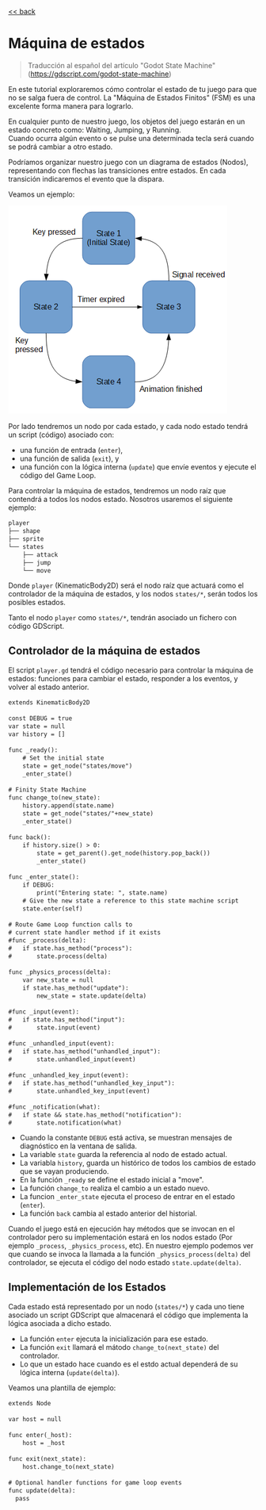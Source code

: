 
[<< back](../README.md)

# Máquina de estados

> Traducción al español del artículo "Godot State Machine" (https://gdscript.com/godot-state-machine)

En este tutorial exploraremos cómo controlar el estado de tu juego para que no se salga fuera de control.
La "Máquina de Estados Finitos" (FSM) es una excelente forma manera para lograrlo.

En cualquier punto de nuestro juego, los objetos del juego estarán en un estado concreto como: Waiting, Jumping, y Running.  
Cuando ocurra algún evento o se pulse una determinada tecla será cuando se podrá cambiar a otro estado.

Podríamos organizar nuestro juego con un diagrama de estados (Nodos), representando con flechas las transiciones entre estados. En cada transición indicaremos el evento que la dispara.

Veamos un ejemplo:

![](images/states-0.png)

Por lado tendremos un nodo por cada estado, y cada nodo estado tendrá un script (código) asociado con:
* una función de entrada (`enter`),
* una función de salida (`exit`), y
* una función con la lógica interna (`update`) que envíe eventos y ejecute el código del Game Loop.

Para controlar la máquina de estados, tendremos un nodo raíz que contendrá a todos los nodos estado. Nosotros usaremos el siguiente ejemplo:

```
player
├── shape
├── sprite
└── states
    ├── attack
    ├── jump
    └── move
```

Donde `player` (KinematicBody2D) será el nodo raíz que actuará como el controlador de la máquina de estados, y los nodos `states/*`, serán todos los posibles estados.

Tanto el nodo `player` como `states/*`, tendrán asociado un fichero con código GDScript.


## Controlador de la máquina de estados

El script `player.gd` tendrá el código necesario para controlar la máquina de estados: funciones para cambiar el estado, responder a los eventos, y volver al estado anterior.


```
extends KinematicBody2D

const DEBUG = true
var state = null
var history = []

func _ready():
	# Set the initial state
	state = get_node("states/move")
	_enter_state()

# Finity State Machine
func change_to(new_state):
	history.append(state.name)
	state = get_node("states/"+new_state)
	_enter_state()

func back():
	if history.size() > 0:
		state = get_parent().get_node(history.pop_back())
		_enter_state()

func _enter_state():
	if DEBUG:
		print("Entering state: ", state.name)
	# Give the new state a reference to this state machine script
	state.enter(self)

# Route Game Loop function calls to
# current state handler method if it exists
#func _process(delta):
#	if state.has_method("process"):
#		state.process(delta)

func _physics_process(delta):
	var new_state = null
	if state.has_method("update"):
		new_state = state.update(delta)

#func _input(event):
#	if state.has_method("input"):
#		state.input(event)

#func _unhandled_input(event):
#	if state.has_method("unhandled_input"):
#		state.unhandled_input(event)

#func _unhandled_key_input(event):
#	if state.has_method("unhandled_key_input"):
#		state.unhandled_key_input(event)

#func _notification(what):
#	if state && state.has_method("notification"):
#		state.notification(what)

```

* Cuando la constante `DEBUG` está activa, se muestran mensajes de diagnóstico en la ventana de salida.
* La variable `state` guarda la referencia al nodo de estado actual.
* La variabla `history`, guarda un histórico de todos los cambios de estado que se vayan produciendo.
* En la función `_ready` se define el estado inicial a "move".
* La función `change_to` realiza el cambio a un estado nuevo.
* La funcion `_enter_state` ejecuta el proceso de entrar en el estado (`enter`).
* La función `back` cambia al estado anterior del historial.

Cuando el juego está en ejecución hay métodos que se invocan en el controlador pero su implementación estará en los nodos estado (Por ejemplo `_process`, `_physics_process`, etc). En nuestro ejemplo podemos ver que cuando se invoca la llamada a la función `_physics_process(delta)` del controlador, se ejecuta el código del nodo estado `state.update(delta)`.

## Implementación de los Estados

Cada estado está representado por un nodo (`states/*`) y cada uno tiene asociado un script GDScript que almacenará el código que implementa la lógica asociada a dicho estado.

* La función `enter` ejecuta la inicialización para ese estado.
* La función `exit` llamará el mátodo `change_to(next_state)` del controlador.
* Lo que un estado hace cuando es el estdo actual dependerá de su lógica interna (`update(delta)`).

Veamos una plantilla de ejemplo:

```
extends Node

var host = null

func enter(_host):
	host = _host

func exit(next_state):
	host.change_to(next_state)

# Optional handler functions for game loop events
func update(delta):
  pass
```
